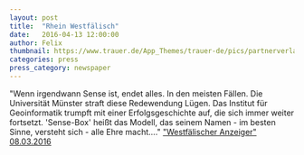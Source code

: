 ```yaml
---
layout: post
title:  "Rhein Westfälisch"
date:   2016-04-13 12:00:00
author: Felix
thumbnail: https://www.trauer.de/App_Themes/trauer-de/pics/partnerverlage/WestfaelischerAnzeiger.png
categories: press
press_category: newspaper
---
```

"Wenn irgendwann Sense ist, endet alles. In den meisten Fällen. Die Universität Münster straft diese Redewendung Lügen. Das Institut für Geoinformatik trumpft mit einer Erfolgsgeschichte auf, die sich immer weiter fortsetzt. 'Sense-Box' heißt das Modell, das seinem Namen - im besten Sinne, versteht sich - alle Ehre macht...."
<a href="http://www.wa.de" target="_blank">"Westfälischer Anzeiger" 08.03.2016</a>

